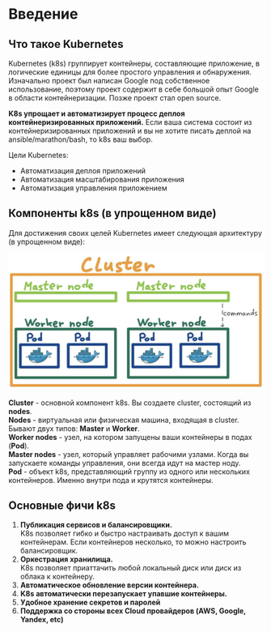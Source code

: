 # Введение
## Что такое Kubernetes
Kubernetes (k8s) группирует контейнеры, составляющие приложение, в логические единицы для более простого управления и 
обнаружения. Изначально проект был написан Google под собственное использование, поэтому проект содержит в себе
большой опыт Google в области контейнеризации. Позже проект стал open source.

**K8s упрощает и автоматизирует процесс деплоя контейнеризированных приложений.** Если ваша система состоит из
контейнеризированных приложений и вы не хотите писать деплой на ansible/marathon/bash, то k8s ваш выбор.

Цели Kubernetes: 

- Автоматизация деплоя приложений
- Автоматизация масштабирования приложения
- Автоматизация управления приложением

## Компоненты k8s (в упрощенном виде)
Для достижения своих целей Kubernetes имеет следующая архитектуру (в упрощенном виде):

![k8s_components.png](k8s_components.png)

**Cluster** - основной компонент k8s. Вы создаете cluster, состоящий из **nodes**.  
**Nodes** - виртуальная или физическая машина, входящая в cluster. Бывают двух типов: **Master** и **Worker**.  
**Worker nodes** - узел, на котором запущены ваши контейнеры в подах (**Pod**).  
**Master nodes** - узел, который управляет рабочими узлами. Когда вы запускаете команды управления, они всегда идут на 
мастер ноду.  
**Pod** - объект k8s, представляющий группу из одного или нескольких контейнеров. Именно внутри пода и крутятся 
контейнеры.  

## Основные фичи k8s
1) **Публикация сервисов и балансировщики.**  
K8s позволяет гибко и быстро настраивать доступ к вашим контейнерам. Если контейнеров несколько, то можно 
настроить балансировщик. 
2) **Оркестрация хранилища.**  
K8s позволяет приаттачить любой локальный диск или диск из облака к контейнеру.
3) **Автоматическое обновление версии контейнера.**
4) **K8s автоматически перезапускает упавшие контейнеры.**
5) **Удобное хранение секретов и паролей**
6) **Поддержка со стороны всех Cloud провайдеров (AWS, Google, Yandex, etc)**


